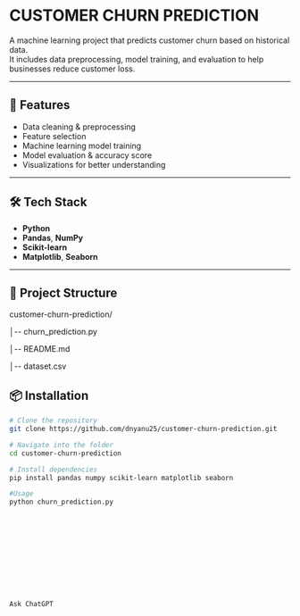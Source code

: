 # CUSTOMER CHURN PREDICTION

A machine learning project that predicts customer churn based on historical data.  
It includes data preprocessing, model training, and evaluation to help businesses reduce customer loss.

---

## 🚀 Features
- Data cleaning & preprocessing
- Feature selection
- Machine learning model training
- Model evaluation & accuracy score
- Visualizations for better understanding

---

## 🛠 Tech Stack
- **Python**
- **Pandas**, **NumPy**
- **Scikit-learn**
- **Matplotlib**, **Seaborn**

---

## 📂 Project Structure
customer-churn-prediction/

│-- churn_prediction.py

│-- README.md

│-- dataset.csv




## 📦 Installation
```bash
# Clone the repository
git clone https://github.com/dnyanu25/customer-churn-prediction.git

# Navigate into the folder
cd customer-churn-prediction

# Install dependencies
pip install pandas numpy scikit-learn matplotlib seaborn

#Usage
python churn_prediction.py












Ask ChatGPT

